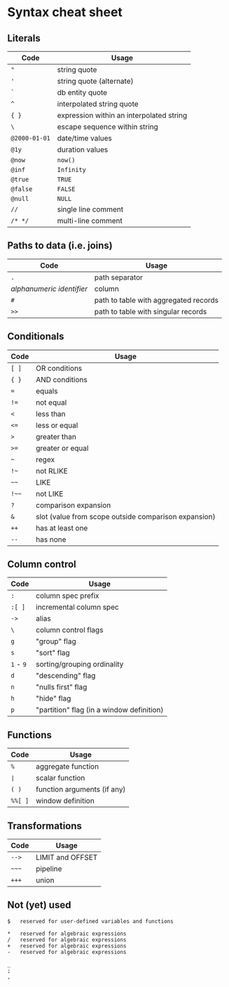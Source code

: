 # Syntax cheat sheet

## Literals

| Code          | Usage |
| --            | -- |
| `"`           | string quote |
| `'`           | string quote (alternate) |
| `` ` ``       | db entity quote |
| `^`           | interpolated string quote |
| `{ }`         | expression within an interpolated string |
| `\`           | escape sequence within string |
| `@2000-01-01` | date/time values |
| `@1y`         | duration values |
| `@now`        | `now()` |
| `@inf`        | `Infinity` |
| `@true`       | `TRUE` |
| `@false`      | `FALSE` |
| `@null`       | `NULL` |
| `//`          | single line comment |
| `/* */`       | multi-line comment |

## Paths to data (i.e. joins)

| Code   | Usage |
| --     | -- |
| `.`                       | path separator |
| _alphanumeric identifier_ | column |
| `#`                       | path to table with aggregated records |
| `>>`                      | path to table with singular records |

## Conditionals

| Code   | Usage |
| --     | -- |
| `[ ]` | OR conditions |
| `{ }` | AND conditions |
| `=`   | equals |
| `!=`  | not equal |
| `<`   | less than |
| `<=`  | less or equal |
| `>`   | greater than |
| `>=`  | greater or equal |
| `~`   | regex |
| `!~`  | not RLIKE |
| `~~`  | LIKE |
| `!~~` | not LIKE |
| `?`   | comparison expansion |
| `&`   | slot (value from scope outside comparison expansion) |
| `++`  | has at least one |
| `--`  | has none |

## Column control

| Code      | Usage |
| --        | -- |
| `:`       | column spec prefix |
| `:[ ]`    | incremental column spec |
| `->`      |  alias |
| `\`       | column control flags |
| `g`       | "group" flag |
| `s`       | "sort" flag |
| `1` - `9` | sorting/grouping ordinality |
| `d`       | "descending" flag |
| `n`       | "nulls first" flag |
| `h`       | "hide" flag |
| `p`       | "partition" flag (in a window definition) |

## Functions

| Code    | Usage |
| --      | -- |
| `%`     | aggregate function |
| `∣`     | scalar function |
| `( )`   | function arguments (if any) |
| `%%[ ]` | window definition |

## Transformations

| Code   | Usage |
| --     | -- |
| `-->` | LIMIT and OFFSET |
| `~~~` | pipeline |
| `+++` | union |

## Not (yet) used

```
$   reserved for user-defined variables and functions

*   reserved for algebraic expressions
/   reserved for algebraic expressions
+   reserved for algebraic expressions
-   reserved for algebraic expressions

_
;
,
```
